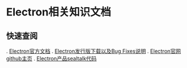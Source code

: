 # Electron相关知识文档

## 快速查阅

. [Electron官方文档](https://electron.atom.io/docs/)
. [Electron发行版下载以及Bug Fixes说明](https://electron.atom.io/releases/)
. [Electron官网github主页](https://github.com/electron/electron)
. [Electron产品sealtalk代码](https://github.com/sealtalk/sealtalk-desktop)
